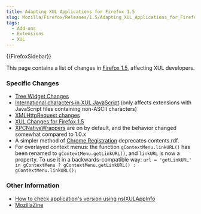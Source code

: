 ```yaml
---
title: Adapting XUL Applications for Firefox 1.5
slug: Mozilla/Firefox/Releases/1.5/Adapting_XUL_Applications_for_Firefox_1.5
tags:
  - Add-ons
  - Extensions
  - XUL
---
```

{{FirefoxSidebar}}

This page contains a list of changes in [Firefox 1.5](/en-US/docs/Mozilla/Firefox/Releases/1.5), affecting XUL developers.

### Specific Changes

- [Tree Widget Changes](/en-US/docs/Tree_Widget_Changes)
- [International characters in XUL JavaScript](/en-US/docs/International_characters_in_XUL_JavaScript) (only affects extensions with JavaScript files containing non-ASCII characters)
- [XMLHttpRequest changes](/en-US/docs/XMLHttpRequest_changes_for_Gecko1.8)
- [XUL Changes for Firefox 1.5](/en-US/docs/XUL_Changes_for_Firefox_1.5)
- [XPCNativeWrappers](/en-US/docs/XPCNativeWrapper) are on by default, and the behavior changed somewhat compared to 1.0.x
- A simpler method of [Chrome Registration](/en-US/docs/Chrome_Registration) deprecates contents.rdf.
- For overlayed context menus: the function `gContextMenu.linkURL()` has been renamed to `gContextMenu.getLinkURL()`, and `linkURL` is now a property. To use it in a backwards-compatible way:
  `url = 'getLinkURL' in gContextMenu ? gContextMenu.getLinkURL() : gContextMenu.linkURL();`

### Other Information

- [How to check application's version using nsIXULAppInfo](/en-US/docs/Using_nsIXULAppInfo)
- [MozillaZine](https://kb.mozillazine.org/Dev_:_Extensions_:_Cross-Version_Compatibility_Techniques)
